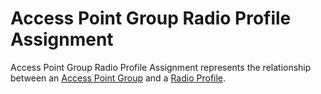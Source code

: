 # Access Point Group Radio Profile Assignment

Access Point Group Radio Profile Assignment represents the relationship between an [Access Point Group](accesspointgroup.md) and a [Radio Profile](radioprofile.md).
